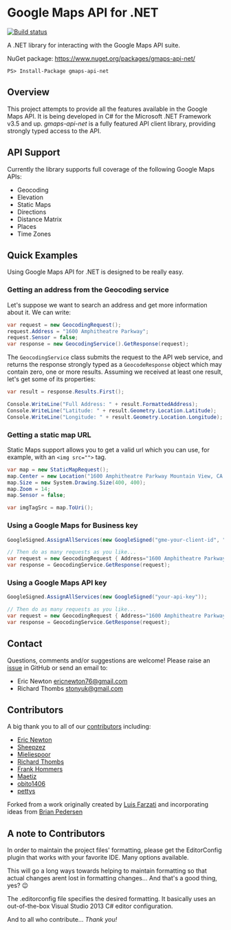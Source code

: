 # Google Maps API for .NET

[![Build status](https://ci.appveyor.com/api/projects/status/ni8ha94ofk7acjmf)](https://ci.appveyor.com/project/EricNewton/gmaps-api-net)

A .NET library for interacting with the Google Maps API suite.

NuGet package: https://www.nuget.org/packages/gmaps-api-net/
```
PS> Install-Package gmaps-api-net
```

## Overview
This project attempts to provide all the features available in the Google Maps API. It is being developed in C# for the Microsoft .NET Framework v3.5 and up. *gmaps-api-net* is a fully featured API client library, providing strongly typed access to the API.

## API Support

Currently the library supports full coverage of the following Google Maps APIs:
  * Geocoding
  * Elevation
  * Static Maps
  * Directions
  * Distance Matrix
  * Places
  * Time Zones

## Quick Examples
Using Google Maps API for .NET is designed to be really easy.

### Getting an address from the Geocoding service
Let's suppose we want to search an address and get more information about it. We can write:

```c#
var request = new GeocodingRequest();
request.Address = "1600 Amphitheatre Parkway";
request.Sensor = false;
var response = new GeocodingService().GetResponse(request);
```

The `GeocodingService` class submits the request to the API web service, and returns 
the response strongly typed as a `GeocodeResponse` object which may contain zero, one or more results. 
Assuming we received at least one result, let's get some of its properties:

```c#
var result = response.Results.First();

Console.WriteLine("Full Address: " + result.FormattedAddress);         // "1600 Amphitheatre Pkwy, Mountain View, CA 94043, USA"
Console.WriteLine("Latitude: " + result.Geometry.Location.Latitude);   // 37.4230180
Console.WriteLine("Longitude: " + result.Geometry.Location.Longitude); // -122.0818530
```

### Getting a static map URL
Static Maps support allows you to get a valid url which you can use, for example, with an `<img src="">` tag.

```c#
var map = new StaticMapRequest();
map.Center = new Location("1600 Amphitheatre Parkway Mountain View, CA 94043");
map.Size = new System.Drawing.Size(400, 400);
map.Zoom = 14;
map.Sensor = false;

var imgTagSrc = map.ToUri();
```

### Using a Google Maps for Business key

```c#
GoogleSigned.AssignAllServices(new GoogleSigned("gme-your-client-id", "your-signing-key"));

// Then do as many requests as you like...
var request = new GeocodingRequest { Address="1600 Amphitheatre Parkway", Sensor = false };
var response = GeocodingService.GetResponse(request);
```

### Using a Google Maps API key

```c#
GoogleSigned.AssignAllServices(new GoogleSigned("your-api-key"));

// Then do as many requests as you like...
var request = new GeocodingRequest { Address="1600 Amphitheatre Parkway", Sensor = false };
var response = GeocodingService.GetResponse(request);
```

## Contact
Questions, comments and/or suggestions are welcome! Please raise an [issue](https://github.com/ericnewton76/gmaps-api-net/issues) in GitHub or send an email to:

- Eric Newton [ericnewton76@gmail.com](mailto:ericnewton76@gmail.com)
- Richard Thombs [stonyuk@gmail.com](mailto:stonyuk@gmail.com)

## Contributors
A big thank you to all of our [contributors](https://github.com/ericnewton76/gmaps-api-net/graphs/contributors) including:

- [Eric Newton](https://github.com/ericnewton76)
- [Sheepzez](https://github.com/Sheepzez)
- [Mieliespoor](https://github.com/mieliespoor)
- [Richard Thombs](https://github.com/richardthombs)
- [Frank Hommers](https://github.com/frankhommers)
- [Maetiz](https://github.com/Maetiz)
- [obito1406](https://github.com/obito1406)
- [pettys](https://github.com/pettys)

Forked from a work originally created by [Luis Farzati](https://github.com/luisfarzati) and incorporating ideas from [Brian Pedersen](https://briancaos.wordpress.com/2009/10/16/google-maps-polyline-encoding-in-c)

## A note to Contributors
In order to maintain the project files' formatting, please get the EditorConfig plugin that works with your favorite IDE. Many options available.  

This will go a long ways towards helping to maintain formatting so that actual changes arent lost in formatting changes... And that's a good thing, yes?  :wink:

The .editorconfig file specifies the desired formatting.  It basically uses an out-of-the-box Visual Studio 2013 C# editor configuration.

And to all who contribute... *Thank you!*
